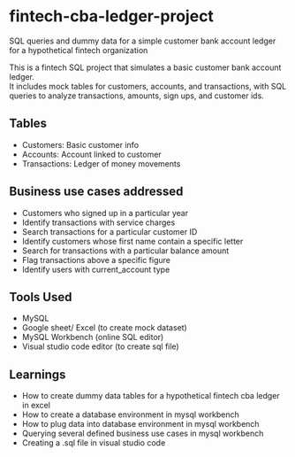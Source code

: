 # fintech-cba-ledger-project
SQL queries and dummy data for a simple customer bank account ledger for a hypothetical fintech organization

This is a fintech SQL project that simulates a basic customer bank account ledger.  
It includes mock tables for customers, accounts, and transactions, with SQL queries to analyze transactions, amounts, sign ups, and customer ids.

## Tables
- Customers: Basic customer info
- Accounts: Account linked to customer
- Transactions: Ledger of money movements

## Business use cases addressed
- Customers who signed up in a particular year
- Identify transactions with service charges
- Search transactions for a particular customer ID
- Identify customers whose first name contain a specific letter
- Search for transactions with a particular balance amount 
- Flag transactions above a specific figure
- Identify users with current_account type

## Tools Used
- MySQL
- Google sheet/ Excel (to create mock dataset)
- MySQL Workbench (online SQL editor)
- Visual studio code editor (to create sql file)

## Learnings
- How to create dummy data tables for a hypothetical fintech cba ledger in excel
- How to create a database environment in mysql workbench
- How to plug data into database environment in mysql workbench
- Querying several defined business use cases in mysql workbench
- Creating a .sql file in visual studio code
  
  
